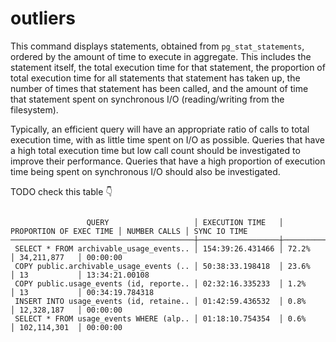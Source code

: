 # outliers

This command displays statements, obtained from `pg_stat_statements`, ordered by the amount of time to execute in aggregate. This includes the statement itself, the total execution time for that statement, the proportion of total execution time for all statements that statement has taken up, the number of times that statement has been called, and the amount of time that statement spent on synchronous I/O (reading/writing from the filesystem).

Typically, an efficient query will have an appropriate ratio of calls to total execution time, with as little time spent on I/O as possible. Queries that have a high total execution time but low call count should be investigated to improve their performance. Queries that have a high proportion of execution time being spent on synchronous I/O should also be investigated.

TODO check this table 👇

```

                 QUERY                   │ EXECUTION TIME   │ PROPORTION OF EXEC TIME │ NUMBER CALLS │ SYNC IO TIME
─────────────────────────────────────────┼──────────────────┼─────────────────────────┼──────────────┼───────────────
 SELECT * FROM archivable_usage_events.. │ 154:39:26.431466 │ 72.2%                   │ 34,211,877   │ 00:00:00
 COPY public.archivable_usage_events (.. │ 50:38:33.198418  │ 23.6%                   │ 13           │ 13:34:21.00108
 COPY public.usage_events (id, reporte.. │ 02:32:16.335233  │ 1.2%                    │ 13           │ 00:34:19.784318
 INSERT INTO usage_events (id, retaine.. │ 01:42:59.436532  │ 0.8%                    │ 12,328,187   │ 00:00:00
 SELECT * FROM usage_events WHERE (alp.. │ 01:18:10.754354  │ 0.6%                    │ 102,114,301  │ 00:00:00
```
